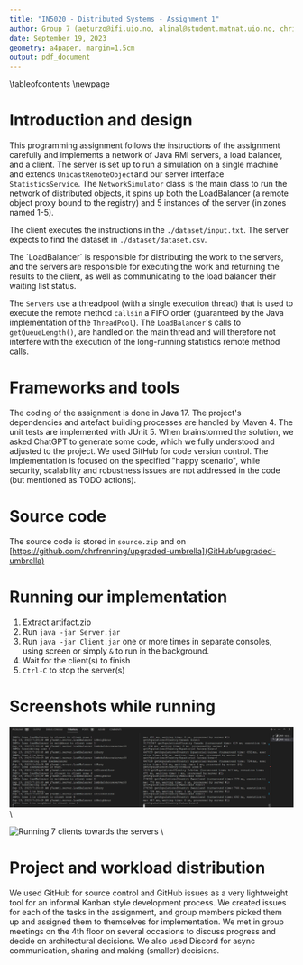 ```yaml
---
title: "IN5020 - Distributed Systems - Assignment 1"
author: Group 7 (aeturzo@ifi.uio.no, alinal@student.matnat.uio.no, chrifren@ifi.uio.no)
date: September 19, 2023
geometry: a4paper, margin=1.5cm
output: pdf_document
---
```


\tableofcontents
\newpage



# Introduction and design

This programming assignment follows the instructions of the assignment carefully and implements a network of Java RMI servers, a load balancer, and a client. The server is set up to run a simulation on a single machine and extends `UnicastRemoteObject`and our server interface `StatisticsService`. The `NetworkSimulator` class is the main class to run the network of distributed objects, it spins up both the LoadBalancer (a remote object proxy bound to the registry) and 5 instances of the server (in zones named 1-5).

The client executes the instructions in the `./dataset/input.txt`. The server expects to find the dataset in `./dataset/dataset.csv`.

The ´LoadBalancer´ is responsible for distributing the work to the servers, and the servers are responsible for executing the work and returning the results to the client, as well as communicating to the load balancer their waiting list status.

The `Servers` use a threadpool (with a single execution thread) that is used to execute the remote method `callsin` a FIFO order (guaranteed by the Java implementation of the `ThreadPool`). The `LoadBalancer`'s calls to `getQueueLength()`, are handled on the main thread and will therefore not interfere with the execution of the long-running statistics remote method calls.

# Frameworks and tools

The coding of the assignment is done in Java 17. The project's dependencies and artefact building processes are handled by Maven 4. The unit tests are implemented with JUnit 5. When brainstormed the solution, we asked ChatGPT to generate some code, which we fully understood and adjusted to the project. We used GitHub for code version control.
The implementation is focused on the specified "happy scenario", while security, scalability and robustness issues are not addressed in the code (but mentioned as TODO actions). 


# Source code

The source code is stored in `source.zip` and on [https://github.com/chrfrenning/upgraded-umbrella](GitHub/upgraded-umbrella)

# Running our implementation

1. Extract artifact.zip
2. Run `java -jar Server.jar`
3. Run `java -jar Client.jar` one or more times in separate consoles, using screen or simply `&` to run in the background.
4. Wait for the client(s) to finish
5. `Ctrl-C` to stop the server(s)


# Screenshots while running

![Screenshot of the system in action](./run.png) \

![Running 7 clients towards the servers](./7clients.png) \


# Project and workload distribution

We used GitHub for source control and GitHub issues as a very lightweight tool for an informal Kanban style development process. We created issues for each of the tasks in the assignment, and group members picked them up and assigned them to themselves for implementation. We met
in group meetings on the 4th floor on several occasions to discuss progress and decide on architectural decisions. We also used Discord for async communication, sharing and making (smaller) decisions.